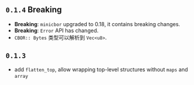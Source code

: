 ## `0.1.4` **Breaking**
* **Breaking**: `minicbor` upgraded to 0.18, it contains breaking changes.
* **Breaking**: `Error` API has changed.
* `CBOR:: Bytes` 类型可以解析到 `Vec<u8>`.


## `0.1.3`
* add `flatten_top`, allow wrapping top-level structures without `maps` and `array`
